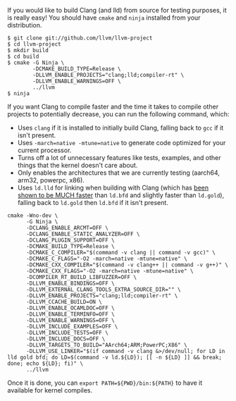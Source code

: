 If you would like to build Clang (and lld) from source for testing purposes, it is really easy! You should have `cmake` and `ninja` installed from your distribution.

```
$ git clone git://github.com/llvm/llvm-project
$ cd llvm-project
$ mkdir build
$ cd build
$ cmake -G Ninja \
        -DCMAKE_BUILD_TYPE=Release \
        -DLLVM_ENABLE_PROJECTS="clang;lld;compiler-rt" \
        -DLLVM_ENABLE_WARNINGS=OFF \
        ../llvm
$ ninja
```

If you want Clang to compile faster and the time it takes to compile other projects to potentially decrease, you can run the following command, which:
* Uses `clang` if it is installed to initially build Clang, falling back to `gcc` if it isn't present.
* Uses `-march=native -mtune=native` to generate code optimized for your current processor.
* Turns off a lot of unnecessary features like tests, examples, and other things that the kernel doesn't care about.
* Only enables the architectures that we are currently testing (aarch64, arm32, powerpc, x86).
* Uses `ld.lld` for linking when building with Clang (which has [been shown to be MUCH faster](https://youtu.be/9_7exO60EA8?t=454) than `ld.bfd` and slightly faster than `ld.gold`), falling back to `ld.gold` then `ld.bfd` if it isn't present.

```
cmake -Wno-dev \
      -G Ninja \
      -DCLANG_ENABLE_ARCMT=OFF \
      -DCLANG_ENABLE_STATIC_ANALYZER=OFF \
      -DCLANG_PLUGIN_SUPPORT=OFF \
      -DCMAKE_BUILD_TYPE=Release \
      -DCMAKE_C_COMPILER="$(command -v clang || command -v gcc)" \
      -DCMAKE_C_FLAGS="-O2 -march=native -mtune=native" \
      -DCMAKE_CXX_COMPILER="$(command -v clang++ || command -v g++)" \
      -DCMAKE_CXX_FLAGS="-O2 -march=native -mtune=native" \
      -DCOMPILER_RT_BUILD_LIBFUZZER=OFF \
      -DLLVM_ENABLE_BINDINGS=OFF \
      -DLLVM_EXTERNAL_CLANG_TOOLS_EXTRA_SOURCE_DIR="" \
      -DLLVM_ENABLE_PROJECTS="clang;lld;compiler-rt" \
      -DLLVM_CCACHE_BUILD=ON \
      -DLLVM_ENABLE_OCAMLDOC=OFF \
      -DLLVM_ENABLE_TERMINFO=OFF \
      -DLLVM_ENABLE_WARNINGS=OFF \
      -DLLVM_INCLUDE_EXAMPLES=OFF \
      -DLLVM_INCLUDE_TESTS=OFF \
      -DLLVM_INCLUDE_DOCS=OFF \
      -DLLVM_TARGETS_TO_BUILD="AArch64;ARM;PowerPC;X86" \
      -DLLVM_USE_LINKER="$(if command -v clang &>/dev/null; for LD in lld gold bfd; do LD=$(command -v ld.${LD}); [[ -n ${LD} ]] && break; done; echo ${LD}; fi)" \
      ../llvm
```

Once it is done, you can `export PATH=${PWD}/bin:${PATH}` to have it available for kernel compiles.